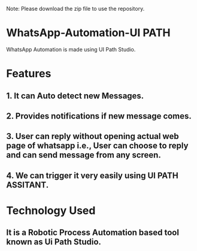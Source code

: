 Note: Please download the zip file to use the repository.
# WhatsApp-Automation-UI PATH
WhatsApp Automation  is made using  UI Path Studio.  

# Features
## 1. It can Auto detect new Messages.
## 2. Provides notifications if new message comes.
## 3. User can reply without opening actual web page of whatsapp i.e., User can choose to reply and can send message from any screen.
## 4. We can trigger it very easily using UI PATH ASSITANT.


# Technology Used

## It is a Robotic Process Automation based tool known as Ui Path Studio.
